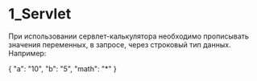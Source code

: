 # 1_Servlet

При использовании сервлет-калькулятора необходимо прописывать значения переменных, в запросе, через строковый тип данных. Например:

{
"a": "10",
"b": "5",
"math": "*"
}
